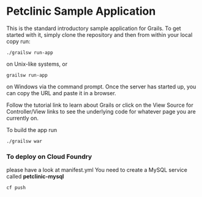 Petclinic Sample Application
============================

This is the standard introductory sample application for Grails. To get started with it, simply clone the repository and then from within your local copy run:

    ./grailsw run-app

on Unix-like systems, or

    grailsw run-app

on Windows via the command prompt. Once the server has started up, you can copy the URL and paste it in a browser.

Follow the tutorial link to learn about Grails or click on the View Source for Controller/View links to see the underlying code for whatever page you are currently on.

To build the app run

    ./grailsw war


### To deploy on Cloud Foundry
please have a look at manifest.yml You need to create a MySQL service called **petclinic-mysql**

    cf push
